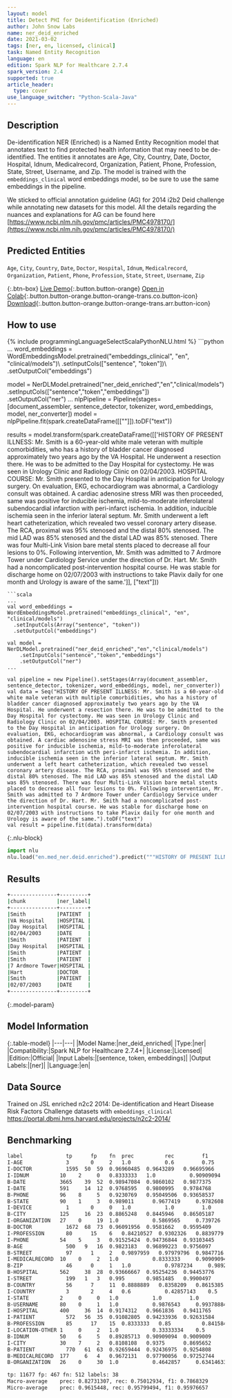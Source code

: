 ```yaml
---
layout: model
title: Detect PHI for Deidentification (Enriched)
author: John Snow Labs
name: ner_deid_enriched
date: 2021-03-02
tags: [ner, en, licensed, clinical]
task: Named Entity Recognition
language: en
edition: Spark NLP for Healthcare 2.7.4
spark_version: 2.4
supported: true
article_header:
  type: cover
use_language_switcher: "Python-Scala-Java"
---
```


## Description

De-identification NER (Enriched) is a Named Entity Recognition model that annotates text to find protected health information that may need to be de-identified. The entities it annotates are Age, City, Country, Date, Doctor, Hospital, Idnum, Medicalrecord, Organization, Patient, Phone, Profession, State, Street, Username, and Zip. The model is trained with the `embeddings_clinical` word embeddings model, so be sure to use the same embeddings in the pipeline.

We sticked to official annotation guideline (AG) for 2014 i2b2 Deid challenge while annotating new datasets for this model. All the details regarding the nuances and explanations for AG can be found here [https://www.ncbi.nlm.nih.gov/pmc/articles/PMC4978170/](https://www.ncbi.nlm.nih.gov/pmc/articles/PMC4978170/)

## Predicted Entities

`Age`, `City`, `Country`, `Date`, `Doctor`, `Hospital`, `Idnum`, `Medicalrecord`, `Organization`, `Patient`, `Phone`, `Profession`, `State`, `Street`, `Username`, `Zip`

{:.btn-box}
[Live Demo](https://demo.johnsnowlabs.com/healthcare/NER_DEMOGRAPHICS){:.button.button-orange}
[Open in Colab](https://colab.research.google.com/github/JohnSnowLabs/spark-nlp-workshop/blob/master/tutorials/Certification_Trainings/Healthcare/4.Clinical_DeIdentification.ipynb){:.button.button-orange.button-orange-trans.co.button-icon}
[Download](https://s3.amazonaws.com/auxdata.johnsnowlabs.com/clinical/models/ner_deid_enriched_en_2.7.4_2.4_1614668783590.zip){:.button.button-orange.button-orange-trans.arr.button-icon}

## How to use



<div class="tabs-box" markdown="1">
{% include programmingLanguageSelectScalaPythonNLU.html %}
```python
...
word_embeddings = WordEmbeddingsModel.pretrained("embeddings_clinical", "en", "clinical/models")\
   .setInputCols(["sentence", "token"])\
   .setOutputCol("embeddings")

model = NerDLModel.pretrained("ner_deid_enriched","en","clinical/models")\
   .setInputCols(["sentence","token","embeddings"])\
   .setOutputCol("ner")
...
nlpPipeline = Pipeline(stages=[document_assembler, sentence_detector, tokenizer, word_embeddings, model, ner_converter])
model = nlpPipeline.fit(spark.createDataFrame([[""]]).toDF("text"))

results = model.transform(spark.createDataFrame([['HISTORY OF PRESENT ILLNESS: Mr. Smith is a 60-year-old white male veteran with multiple comorbidities, who has a history of bladder cancer diagnosed approximately two years ago by the VA Hospital. He underwent a resection there. He was to be admitted to the Day Hospital for cystectomy. He was seen in Urology Clinic and Radiology Clinic on 02/04/2003. HOSPITAL COURSE: Mr. Smith presented to the Day Hospital in anticipation for Urology surgery. On evaluation, EKG, echocardiogram was abnormal, a Cardiology consult was obtained. A cardiac adenosine stress MRI was then proceeded, same was positive for inducible ischemia, mild-to-moderate inferolateral subendocardial infarction with peri-infarct ischemia. In addition, inducible ischemia seen in the inferior lateral septum. Mr. Smith underwent a left heart catheterization, which revealed two vessel coronary artery disease. The RCA, proximal was 95% stenosed and the distal 80% stenosed. The mid LAD was 85% stenosed and the distal LAD was 85% stenosed. There was four Multi-Link Vision bare metal stents placed to decrease all four lesions to 0%. Following intervention, Mr. Smith was admitted to 7 Ardmore Tower under Cardiology Service under the direction of Dr. Hart. Mr. Smith had a noncomplicated post-intervention hospital course. He was stable for discharge home on 02/07/2003 with instructions to take Plavix daily for one month and Urology is aware of the same.']], ["text"]))

```
```scala
...
val word_embeddings = WordEmbeddingsModel.pretrained("embeddings_clinical", "en", "clinical/models")
  .setInputCols(Array("sentence", "token"))
  .setOutputCol("embeddings")

val model = NerDLModel.pretrained("ner_deid_enriched","en","clinical/models")
	.setInputCols("sentence","token","embeddings")
	.setOutputCol("ner")
...

val pipeline = new Pipeline().setStages(Array(document_assembler, sentence_detector, tokenizer, word_embeddings, model, ner_converter))
val data = Seq("HISTORY OF PRESENT ILLNESS: Mr. Smith is a 60-year-old white male veteran with multiple comorbidities, who has a history of bladder cancer diagnosed approximately two years ago by the VA Hospital. He underwent a resection there. He was to be admitted to the Day Hospital for cystectomy. He was seen in Urology Clinic and Radiology Clinic on 02/04/2003. HOSPITAL COURSE: Mr. Smith presented to the Day Hospital in anticipation for Urology surgery. On evaluation, EKG, echocardiogram was abnormal, a Cardiology consult was obtained. A cardiac adenosine stress MRI was then proceeded, same was positive for inducible ischemia, mild-to-moderate inferolateral subendocardial infarction with peri-infarct ischemia. In addition, inducible ischemia seen in the inferior lateral septum. Mr. Smith underwent a left heart catheterization, which revealed two vessel coronary artery disease. The RCA, proximal was 95% stenosed and the distal 80% stenosed. The mid LAD was 85% stenosed and the distal LAD was 85% stenosed. There was four Multi-Link Vision bare metal stents placed to decrease all four lesions to 0%. Following intervention, Mr. Smith was admitted to 7 Ardmore Tower under Cardiology Service under the direction of Dr. Hart. Mr. Smith had a noncomplicated post-intervention hospital course. He was stable for discharge home on 02/07/2003 with instructions to take Plavix daily for one month and Urology is aware of the same.").toDF("text")
val result = pipeline.fit(data).transform(data)

```


{:.nlu-block}
```python
import nlu
nlu.load("en.med_ner.deid.enriched").predict("""HISTORY OF PRESENT ILLNESS: Mr. Smith is a 60-year-old white male veteran with multiple comorbidities, who has a history of bladder cancer diagnosed approximately two years ago by the VA Hospital. He underwent a resection there. He was to be admitted to the Day Hospital for cystectomy. He was seen in Urology Clinic and Radiology Clinic on 02/04/2003. HOSPITAL COURSE: Mr. Smith presented to the Day Hospital in anticipation for Urology surgery. On evaluation, EKG, echocardiogram was abnormal, a Cardiology consult was obtained. A cardiac adenosine stress MRI was then proceeded, same was positive for inducible ischemia, mild-to-moderate inferolateral subendocardial infarction with peri-infarct ischemia. In addition, inducible ischemia seen in the inferior lateral septum. Mr. Smith underwent a left heart catheterization, which revealed two vessel coronary artery disease. The RCA, proximal was 95% stenosed and the distal 80% stenosed. The mid LAD was 85% stenosed and the distal LAD was 85% stenosed. There was four Multi-Link Vision bare metal stents placed to decrease all four lesions to 0%. Following intervention, Mr. Smith was admitted to 7 Ardmore Tower under Cardiology Service under the direction of Dr. Hart. Mr. Smith had a noncomplicated post-intervention hospital course. He was stable for discharge home on 02/07/2003 with instructions to take Plavix daily for one month and Urology is aware of the same.""")
```

</div>

## Results

```bash
+---------------+---------+
|chunk          |ner_label|
+---------------+---------+
|Smith          |PATIENT  |
|VA Hospital    |HOSPITAL |
|Day Hospital   |HOSPITAL |
|02/04/2003     |DATE     |
|Smith          |PATIENT  |
|Day Hospital   |HOSPITAL |
|Smith          |PATIENT  |
|Smith          |PATIENT  |
|7 Ardmore Tower|HOSPITAL |
|Hart           |DOCTOR   |
|Smith          |PATIENT  |
|02/07/2003     |DATE     |
+---------------+---------+

```

{:.model-param}
## Model Information

{:.table-model}
|---|---|
|Model Name:|ner_deid_enriched|
|Type:|ner|
|Compatibility:|Spark NLP for Healthcare 2.7.4+|
|License:|Licensed|
|Edition:|Official|
|Input Labels:|[sentence, token, embeddings]|
|Output Labels:|[ner]|
|Language:|en|

## Data Source

Trained on JSL enriched n2c2 2014: De-identification and Heart Disease Risk Factors Challenge datasets with `embeddings_clinical`
https://portal.dbmi.hms.harvard.edu/projects/n2c2-2014/

## Benchmarking

```bash
label	           tp	   fp	 fn	 prec	       rec	       f1
I-AGE	           3	   0	 2	 1.0	       0.6	       0.75
I-DOCTOR	       1595	 50	 59	 0.96960485	 0.9643289	 0.96695966
I-IDNUM	         10	   2	 0	 0.8333333	 1.0	       0.90909094
B-DATE	         3665	 39	 52	 0.98947084	 0.9860102	 0.9877375
I-DATE	         591	 14	 12	 0.9768595	 0.9800995	 0.9784768
B-PHONE	         96	   8	 5	 0.9230769	 0.95049506	 0.93658537
B-STATE	         90	   1	 3	 0.989011	   0.9677419	 0.9782608
I-DEVICE	       1	   0	 0	 1.0	       1.0	       1.0
B-CITY	         125	 16	 23	 0.8865248	 0.8445946	 0.86505187
I-ORGANIZATION	 27	   0	 19	 1.0	       0.5869565	 0.739726
B-DOCTOR	       1672	 68	 73	 0.96091956	 0.9581662	 0.9595409
I-PROFESSION	   80	   15	 6	 0.84210527	 0.9302326	 0.8839779
I-PHONE	         54	   5	 3	 0.91525424	 0.94736844	 0.93103445
B-AGE	           500	 9	 16	 0.9823183	 0.96899223	 0.9756097
B-STREET	       97	   1	 2	 0.9897959	 0.97979796	 0.9847716
I-MEDICALRECORD	 10	   0	 2	 1.0	       0.8333333	 0.90909094
B-ZIP	           46	   0	 1	 1.0	       0.9787234	 0.9892473
B-HOSPITAL	     562	 38	 28	 0.93666667	 0.95254236	 0.94453776
I-STREET	       199	 1	 3	 0.995	     0.9851485	 0.9900497
B-COUNTRY	       56	   7	 11	 0.8888889	 0.8358209	 0.8615385
I-COUNTRY	       3	   2	 4	 0.6	       0.42857143	 0.5
I-STATE	         2	   0	 0	 1.0	       1.0	       1.0
B-USERNAME	     80	   0	 1	 1.0	       0.9876543	 0.99378884
I-HOSPITAL	     400	 36	 14	 0.9174312	 0.9661836	 0.9411765
I-PATIENT	       572	 56	 35	 0.91082805	 0.94233936	 0.92631584
B-PROFESSION	   85	   17	 15	 0.8333333	 0.85	       0.8415841
I-LOCATION-OTHER 1	   0	 2	 1.0	       0.33333334	 0.5
B-IDNUM	         50	   6	 5	 0.89285713	 0.90909094	 0.9009009
I-CITY	         30	   7	 2	 0.8108108	 0.9375	     0.8695652
B-PATIENT	       770	 61	 63	 0.92659444	 0.92436975	 0.9254808
B-MEDICALRECORD	 177	 6	 4	 0.9672131	 0.97790056	 0.97252744
B-ORGANIZATION	 26	   0	 30	 1.0	       0.4642857	 0.63414633

tp: 11677 fp: 467 fn: 512 labels: 38
Macro-average	 prec: 0.82731307, rec: 0.75012934, f1: 0.7868329
Micro-average	 prec: 0.9615448, rec: 0.95799494, f1: 0.95976657

```